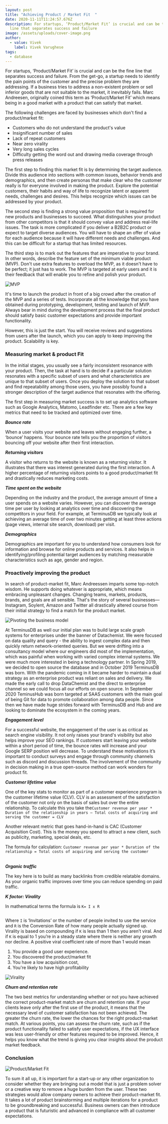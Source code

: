 ```yaml
---
layout: post
title: "Achieving Product / Market Fit  "
date: 2020-11-11T11:24:57.676Z
description: For startups, ‘Product/Market Fit’ is crucial and can be the fine
  line that separates success and failure
image: /assets/uploads/cover-image.png
author:
  - value: Vivek
    label: Vivek Varughese
tags:
  - database
---
```

For startups, ‘Product/Market Fit’ is crucial and can be the fine line that separates success and failure. From the get-go, a startup needs to identify the pain points of the customer and the precise problem they are addressing. If a business tries to address a non-existent problem or sell inferior goods that are not suitable to the market, it inevitably fails. Marc Andreesen, originally coined this term as ‘Product/Market Fit’ which means being in a good market with a product that can satisfy that market.

The following challenges are faced by businesses which don't find a product/market fit:

* Customers who do not understand the product's value
* Insignificant number of sales
* Lack of repeat customers
* Near zero virality
* Very long sales cycles
* Difficulty getting the word out and drawing media coverage through press releases

The first step to finding this market fit is by determining the target audience. Divide this audience into sections with common issues, behavior trends and demographics, and then create personas that make clear who the customer really is for everyone involved in making the product. Explore the potential customers, their habits and way of life to recognize latent or apparent needs, challenges and desires. This helps recognize which issues can be addressed by your product.

The second step is finding a strong value proposition that is required for new products and businesses to succeed. What distinguishes your product from other competitors is that it should convey value and address real-life issues. The task is more complicated if you deliver a B2B2C product or expect to target diverse audiences. You will have to shape an offer of value for each audience because it will have different needs and challenges. And this can be difficult for a startup that has limited resources.

The third step is to mark out the features that are imperative to your brand. In other words, describe the feature set of the minimum viable product (MVP). Don't use extra features to overload the MVP, as it doesn't have to be perfect; it just has to work. The MVP is targeted at early users and it is their feedback that will enable you to refine and polish your product.

![MVP](/blog/assets/uploads/minimum-viable-product-mvp-1-scaled.jpg)

It's time to launch the product in front of a big crowd after the creation of the MVP and a series of tests. Incorporate all the knowledge that you have obtained during prototyping, development, testing and launch of MVP. Always bear in mind during the development process that the final product should satisfy basic customer expectations and provide important functionality.

However, this is just the start. You will receive reviews and suggestions from users after the launch, which you can apply to keep improving the product. Scalability is key.

### **Measuring market & product Fit**

In the initial stages, you usually see a fairly inconsistent resonance with your product. Then, the task at hand is to decide if a particular solution resonates with a specific subset of users and what characteristics are unique to that subset of users. Once you deploy the solution to that subset and find repeatability among those users, you have possibly found a stronger description of the target audience that resonates with the offering.

The first step in measuring market success is to set up analytics software such as Google Analytics, Matomo, Leadfinder etc. There are a few key metrics that need to be tracked and optimized over time.

***Bounce rate***

When a user visits your website and leaves without engaging further, a ‘bounce’ happens. Your bounce rate tells you the proportion of visitors bouncing off your website after their first interaction.

***Returning visitors***

A visitor who returns to the website is known as a returning visitor. It illustrates that there was interest generated during the first interaction. A higher percentage of returning visitors points to a good product/market fit and drastically reduces marketing costs.

***Time spent on the website***

Depending on the industry and the product, the average amount of time a user spends on a website varies. However, you can discover the average time per user by looking at analytics over time and discovering the competitors in your field. For example, at TerminusDB we typically look at achieving an average time of over two minutes getting at least three actions (page views, internal site search, download) per visit.

***Demographics***

Demographics are important for you to understand how consumers look for information and browse for online products and services. It also helps in identifying/profiling potential target audiences by matching measurable characteristics such as age, gender and region.

### **Proactively improving the product**

In search of product-market fit, Marc Andreessen imparts some top-notch wisdom. He supports doing whatever is appropriate, which means embracing unpleasant changes. Changing teams, markets, products, brands, and goals are all sensible. That's the story of several businesses—Instagram, Soylent, Amazon and Twitter all drastically altered course from their initial strategy to find a match for the product market.

![Pivoting the business model](/blog/assets/uploads/pivot.png)

At TerminusDB as well our initial plan was to build large scale graph systems for enterprises under the banner of Datachemist. We were focused on data quality and query - the ability to ingest complex data and then quickly return network-oriented queries. But we were drifting into a consultancy model where our engineers did most of the implementation, which was painful when working with varied complex internal systems. We were much more interested in being a technology partner. In Spring 2019, we decided to open source the database and in October 2019 TerminusDB was born. With the pandemic coming in it became harder to maintain a dual strategy as an enterprise product was reliant on sales and delivery. We made the early call to drop DataChemist and the direct to enterprise channel so we could focus all our efforts on open source. In September 2020 TeminusHub was born targeted at SAAS customers with the main goal of being Git for data to promote collaboration among data people. Since then we have made huge strides forward with TerminusDB and Hub and are looking to dominate the ecosystem in the coming years.

***Engagement level***

For a successful website, the engagement of the user is as critical as search engine visibility. It not only raises your brand's visibility but also helps improve your SEO rankings. If customers start leaving your website within a short period of time, the bounce rates will increase and your Google SERP position will decrease. To understand these motivations it’s important to conduct surveys and engage through community channels such as discord and discussion threads. The involvement of the community in decision making in a true open-source method can work wonders for product fit.

***Customer lifetime value***

One of the key stats to monitor as part of a customer experience program is the customer lifetime value (CLV). CLV is an assessment of the satisfaction of the customer not only on the basis of sales but over the entire relationship. To calculate this you take the`Customer revenue per year * Duration of the relationship in years – Total costs of acquiring and serving the customer = CLV`

Another relevant metric that goes hand-in-hand is CAC (Customer Acquisition Cost). This is the money you spend to attract a new client, such as publicity, marketing, special deals, etc.

The formula for calculation: `Customer revenue per year * Duration of the relationship = Total costs of acquiring and serving the customer`

**\
*Organic traffic***

The key here is to build as many backlinks from credible relatable domains. As your organic traffic improves over time you can reduce spending on paid traffic.

***K factor: Virality***

In mathematical terms the formula is `K= I x R`

![]()

Where `I` is ‘Invitations’ or the number of people invited to use the service and `R` is the Conversion Rate of how many people actually signed up. Virality is based on compounding if `K` is less than 1 then you aren’t viral. And if `K` is equal to 1 you’re in a steady state where there is neither any growth nor decline. A positive viral coefficient rate of more than 1 would mean

1. You provide a good user experience.
2. You discovered the product/market fit
3. You have a low acquisition cost,
4. You're likely to have high profitability

![Virality](/blog/assets/uploads/virality.jpg)

***Churn and retention rate***

The two best metrics for understanding whether or not you have achieved the correct product-market match are churn and retention rate. If your clients leave only after the first use of the product, it means that the necessary level of customer satisfaction has not been achieved. The greater the churn rate, the lower the chances for the right product-market match. At various points, you can assess the churn rate, such as if the product functionality failed to satisfy user expectations, if the UX interface was less user-friendly or other features required to be improved. Hence, it helps you know what the trend is giving you clear insights about the product market feedback.

### Conclusion

![Product/Market Fit](/blog/assets/uploads/product-market-fit.png)

To sum it all up, it is important for a start-up or any other organization to consider whether they are bringing out a model that is just a problem solver or a creative way to remove a huge burden from the user. These two strategies would allow company owners to achieve their product-market fit. It takes a lot of product brainstorming and multiple iterations for a product to be groundbreaking and successful. Business owners can then introduce a product that is futuristic and advanced in compliance with all customer expectations.